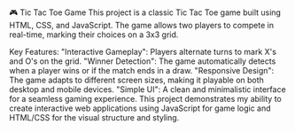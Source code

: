 🎮 Tic Tac Toe Game
This project is a classic Tic Tac Toe game built using HTML, CSS, and JavaScript. The game allows two players to compete in real-time, marking their choices on a 3x3 grid.

Key Features:
"Interactive Gameplay": Players alternate turns to mark X's and O's on the grid.
"Winner Detection": The game automatically detects when a player wins or if the match ends in a draw.
"Responsive Design": The game adapts to different screen sizes, making it playable on both desktop and mobile devices.
"Simple UI": A clean and minimalistic interface for a seamless gaming experience.
This project demonstrates my ability to create interactive web applications using JavaScript for game logic and HTML/CSS for the visual structure and styling.
